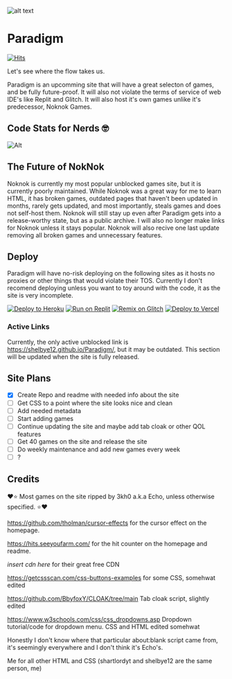 
![alt text](https://github.com/shartlordyt/Paradigm/blob/main/favicon.ico?raw=true)

# Paradigm 

[![Hits](https://hits.seeyoufarm.com/api/count/incr/badge.svg?url=https%3A%2F%2Fgithub.com%2Fshartlordyt%2FParadigm&count_bg=%233D81C8&title_bg=%23555555&icon=jsdelivr.svg&icon_color=%23E7E7E7&title=Daily+Visits+%7C+All+Time+Visits&edge_flat=false)](https://hits.seeyoufarm.com)  

Let's see where the flow takes us.

Paradigm is an upcomming site that will have a great selecton of games, and be fully future-proof. It will also not violate the terms of service of web IDE's like Replit and Glitch.  It will also host it's own games unlike it's predecessor, Noknok Games.

## Code Stats for Nerds 🤓

![Alt](https://repobeats.axiom.co/api/embed/890300ff38f51b7c272e4fe1e4aea393b6f43fbd.svg "Repobeats analytics image")


## The Future of NokNok

Noknok is currently my most popular unblocked games site, but it is currently poorly maintained. While Noknok was a great way for me to learn HTML, it has broken games, outdated pages that haven't been updated in months, rarely gets updated, and most importantly, steals games and does not self-host them. Noknok will still stay up even after Paradigm gets into a release-worthy state, but as a public archive. I will also no longer make links for Noknok unless it stays popular. Noknok will also recive one last update removing all broken games and unnecessary features. 

## Deploy 

Paradigm will have no-risk deploying on the following sites as it hosts no proxies or other things that would violate their TOS. Currently I don't recomend deploying unless you want to toy around with the code,  it as the site is very incomplete.

<a target="_blank" href="https://heroku.com/deploy/?template=https://github.com/shartlordyt/Paradigm"><img alt="Deploy to Heroku" src="https://binbashbanana.github.io/deploy-buttons/buttons/official/heroku.svg"></a>
<a target="_blank" href="https://replit.com/github/shartlordyt/Paradigm"><img alt="Run on Replit" src="https://binbashbanana.github.io/deploy-buttons/buttons/official/replit.svg"></a>
<a target="_blank" href="https://glitch.com/edit/#!/import/github/shartlordyt/Paradigm"><img alt="Remix on Glitch" src="https://binbashbanana.github.io/deploy-buttons/buttons/official/glitch.svg"></a>
<a target="_blank" href="https://vercel.com/new/clone?repository-url=https://github.com/shartlordyt/Paradigm"><img alt="Deploy to Vercel" src="https://binbashbanana.github.io/deploy-buttons/buttons/official/vercel.svg"></a>

### Active Links

Currently, the only active unblocked link is https://shelbye12.github.io/Paradigm/, but it may be outdated. This section will be updated when the site is fully released.
 
## Site Plans

- [x] Create Repo and readme with needed info about the site
- [ ] Get CSS to a point where the site looks nice and clean
- [ ] Add needed metadata
- [ ] Start adding games
- [ ] Continue updating the site and maybe add tab cloak or other QOL features
- [ ] Get 40 games on the site and release the site
- [ ] Do weekly maintenance and add new games every week
- [ ] ?

## Credits
❤⭐ Most games on the site ripped by 3kh0 a.k.a Echo, unless otherwise specified. ⭐❤

https://github.com/tholman/cursor-effects for the cursor effect on the homepage.

https://hits.seeyoufarm.com/ for the hit counter on the homepage and readme.

 *insert cdn here* for their great free CDN

https://getcssscan.com/css-buttons-examples for some CSS, somehwat edited

https://github.com/BbyfoxY/CLOAK/tree/main Tab cloak script, slightly edited

https://www.w3schools.com/css/css_dropdowns.asp Dropdown tutorial/code for dropdown menu. CSS and HTML edited somehwat

Honestly I don't know where that particular about:blank script came from, it's seemingly everywhere and I don't think it's Echo's.


Me for all other HTML and CSS (shartlordyt and shelbye12 are the same person, me)

## 





